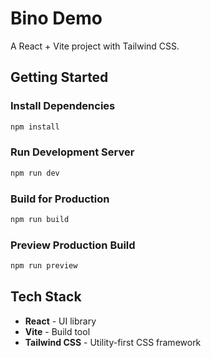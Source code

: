 # Bino Demo

A React + Vite project with Tailwind CSS.

## Getting Started

### Install Dependencies

```bash
npm install
```

### Run Development Server

```bash
npm run dev
```

### Build for Production

```bash
npm run build
```

### Preview Production Build

```bash
npm run preview
```

## Tech Stack

- **React** - UI library
- **Vite** - Build tool
- **Tailwind CSS** - Utility-first CSS framework
